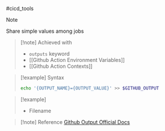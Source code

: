#cicd_tools 
>[!note]
>Share simple values among jobs

>[!note] Achieved with
>- ``outputs`` keyword
>- [[Github Action Environment Variables]]
>- [[Github Action Contexts]]

>[!example] Syntax
>```bash
>echo '{OUTPUT_NAME}={OUTPUT_VALUE}' >> $GITHUB_OUTPUT
>```

>[!example]
>- Filename

>[!note] Reference
>[Github Output Official Docs](https://docs.github.com/en/actions/using-jobs/defining-outputs-for-jobs)